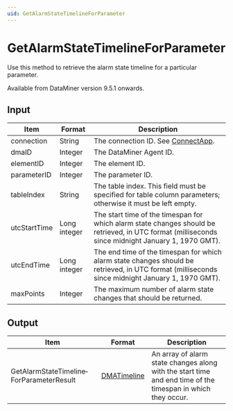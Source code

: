 ```yaml
---
uid: GetAlarmStateTimelineForParameter
---
```


# GetAlarmStateTimelineForParameter

Use this method to retrieve the alarm state timeline for a particular parameter.

Available from DataMiner version 9.5.1 onwards.

## Input

| Item | Format | Description |
|--|--|--|
| connection | String | The connection ID. See [ConnectApp](xref:ConnectApp). |
| dmaID | Integer | The DataMiner Agent ID. |
| elementID | Integer | The element ID. |
| parameterID | Integer | The parameter ID. |
| tableIndex | String | The table index. This field must be specified for table column parameters; otherwise it must be left empty. |
| utcStartTime | Long integer | The start time of the timespan for which alarm state changes should be retrieved, in UTC format (milliseconds since midnight January 1, 1970 GMT). |
| utcEndTime | Long integer | The end time of the timespan for which alarm state changes should be retrieved, in UTC format (milliseconds since midnight January 1, 1970 GMT). |
| maxPoints | Integer | The maximum number of alarm state changes that should be returned. |

## Output

| Item | Format | Description |
|--|--|--|
| GetAlarmStateTimeline­ForParameterResult | [DMATimeline](xref:DMATimeline) | An array of alarm state changes along with the start time and end time of the timespan in which they occur. |
